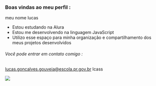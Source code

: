 ### Boas vindas ao meu perfil :

meu nome lucas

- Estou estudando na Alura
- Estou me desenvolvendo na linguagem JavaScript
- Utilizo esse espaço para minha organização e compartilhamento dos meus projetos desenvolvidos

###### Você pode entrar em contato comigo :

lucas.goncalves.gouveia@escola.pr.gov.br
lcass


![](https://super.abril.com.br/wp-content/uploads/2017/12/tesla_roadster.jpg?quality=70&strip=info)
